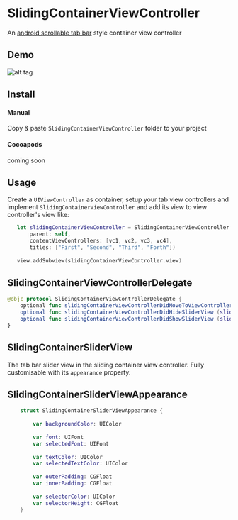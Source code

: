 SlidingContainerViewController
==============================

An [android scrollable tab bar](http://developer.android.com/design/building-blocks/tabs.html#scrollable) style container view controller


Demo 
----

![alt tag](https://raw.githubusercontent.com/cemolcay/SlidingContainerViewController/master/demo.gif)


Install
-----

#### Manual

Copy & paste `SlidingContainerViewController` folder to your project

#### Cocoapods

coming soon


Usage
-----

Create a `UIViewController` as container, setup your tab view controllers and implement `SlidingContainerViewController` and add its view to view controller's view like:

``` swift
   let slidingContainerViewController = SlidingContainerViewController (
       parent: self,
       contentViewControllers: [vc1, vc2, vc3, vc4],
       titles: ["First", "Second", "Third", "Forth"])
   
   view.addSubview(slidingContainerViewController.view)
```


SlidingContainerViewControllerDelegate
---------------------------------------

``` swift
@objc protocol SlidingContainerViewControllerDelegate {
    optional func slidingContainerViewControllerDidMoveToViewController (slidingContainerViewController: SlidingContainerViewController, viewController: UIViewController, atIndex: Int)
    optional func slidingContainerViewControllerDidHideSliderView (slidingContainerViewController: SlidingContainerViewController)
    optional func slidingContainerViewControllerDidShowSliderView (slidingContainerViewController: SlidingContainerViewController)
}

```


SlidingContainerSliderView
--------------------------

The tab bar slider view in the sliding container view controller.
Fully customisable with its `appearance` property.


SlidingContainerSliderViewAppearance
------------------------------------

``` swift
	struct SlidingContainerSliderViewAppearance {
	    
	    var backgroundColor: UIColor
	    
	    var font: UIFont
	    var selectedFont: UIFont
	    
	    var textColor: UIColor
	    var selectedTextColor: UIColor
	    
	    var outerPadding: CGFloat
	    var innerPadding: CGFloat
	    
	    var selectorColor: UIColor
	    var selectorHeight: CGFloat
	}
```
